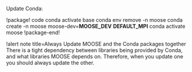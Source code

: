 Update Conda:

!package! code
conda activate base
conda env remove -n moose
conda create -n moose moose-dev=__MOOSE_DEV__ __DEFAULT_MPI__
conda activate moose
!package-end!

!alert note title=Always Update MOOSE and the Conda packages together
There is a tight dependency between libraries being provided by Conda, and what libraries MOOSE
depends on. Therefore, when you update one you should always update the other.
